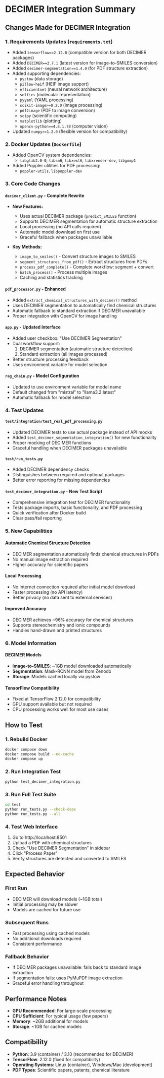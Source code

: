 # DECIMER Integration Summary

## Changes Made for DECIMER Integration

### 1. Requirements Updates (`requirements.txt`)
- Added `tensorflow==2.12.0` (compatible version for both DECIMER packages)
- Added `DECIMER==2.7.1` (latest version for image-to-SMILES conversion)
- Added `decimer-segmentation==1.4.0` (for PDF structure extraction)
- Added supporting dependencies:
  - `pystow` (data storage)
  - `pillow-heif` (HEIF image support)
  - `efficientnet` (neural network architecture)
  - `selfies` (molecular representation)
  - `pyyaml` (YAML processing)
  - `scikit-image>=0.2.0` (image processing)
  - `pdf2image` (PDF to image conversion)
  - `scipy` (scientific computing)
  - `matplotlib` (plotting)
  - `opencv-python==4.8.1.78` (computer vision)
- Updated `numpy>=1.2.0` (flexible version for compatibility)

### 2. Docker Updates (`Dockerfile`)
- Added OpenCV system dependencies:
  - `libglib2.0-0`, `libsm6`, `libxext6`, `libxrender-dev`, `libgomp1`
- Added Poppler utilities for PDF processing:
  - `poppler-utils`, `libpoppler-dev`

### 3. Core Code Changes

#### `decimer_client.py` - Complete Rewrite
- **New Features:**
  - Uses actual DECIMER package (`predict_SMILES` function)
  - Supports DECIMER segmentation for automatic structure extraction
  - Local processing (no API calls required)
  - Automatic model download on first use
  - Graceful fallback when packages unavailable

- **Key Methods:**
  - `image_to_smiles()` - Convert structure images to SMILES
  - `segment_structures_from_pdf()` - Extract structures from PDFs
  - `process_pdf_complete()` - Complete workflow: segment + convert
  - `batch_process()` - Process multiple images
  - Caching and statistics tracking

#### `pdf_processor.py` - Enhanced
- Added `extract_chemical_structures_with_decimer()` method
- Uses DECIMER segmentation to automatically find chemical structures
- Automatic fallback to standard extraction if DECIMER unavailable
- Proper integration with OpenCV for image handling

#### `app.py` - Updated Interface
- Added user checkbox: "Use DECIMER Segmentation"
- Dual workflow support:
  1. DECIMER segmentation (automatic structure detection)
  2. Standard extraction (all images processed)
- Better structure processing feedback
- Uses environment variable for model selection

#### `rag_chain.py` - Model Configuration
- Updated to use environment variable for model name
- Default changed from "mistral" to "llama3.2:latest"
- Automatic fallback for model selection

### 4. Test Updates

#### `test/integration/test_real_pdf_processing.py`
- Updated DECIMER tests to use actual package instead of API mocks
- Added `test_decimer_segmentation_integration()` for new functionality
- Proper mocking of DECIMER functions
- Graceful handling when DECIMER packages unavailable

#### `test/run_tests.py`
- Added DECIMER dependency checks
- Distinguishes between required and optional packages
- Better error reporting for missing dependencies

#### `test_decimer_integration.py` - New Test Script
- Comprehensive integration test for DECIMER functionality
- Tests package imports, basic functionality, and PDF processing
- Quick verification after Docker build
- Clear pass/fail reporting

### 5. New Capabilities

#### Automatic Chemical Structure Detection
- DECIMER segmentation automatically finds chemical structures in PDFs
- No manual image extraction required
- Higher accuracy for scientific papers

#### Local Processing
- No internet connection required after initial model download
- Faster processing (no API latency)
- Better privacy (no data sent to external services)

#### Improved Accuracy
- DECIMER achieves ~96% accuracy for chemical structures
- Supports stereochemistry and ionic compounds
- Handles hand-drawn and printed structures

### 6. Model Information

#### DECIMER Models
- **Image-to-SMILES**: ~1GB model downloaded automatically
- **Segmentation**: Mask-RCNN model from Zenodo
- **Storage**: Models cached locally via pystow

#### TensorFlow Compatibility
- Fixed at TensorFlow 2.12.0 for compatibility
- GPU support available but not required
- CPU processing works well for most use cases

## How to Test

### 1. Rebuild Docker
```bash
docker compose down
docker compose build --no-cache
docker compose up
```

### 2. Run Integration Test
```bash
python test_decimer_integration.py
```

### 3. Run Full Test Suite
```bash
cd test
python run_tests.py --check-deps
python run_tests.py --all
```

### 4. Test Web Interface
1. Go to http://localhost:8501
2. Upload a PDF with chemical structures
3. Check "Use DECIMER Segmentation" in sidebar
4. Click "Process Paper"
5. Verify structures are detected and converted to SMILES

## Expected Behavior

### First Run
- DECIMER will download models (~1GB total)
- Initial processing may be slower
- Models are cached for future use

### Subsequent Runs
- Fast processing using cached models
- No additional downloads required
- Consistent performance

### Fallback Behavior
- If DECIMER packages unavailable: falls back to standard image extraction
- If segmentation fails: uses PyMuPDF image extraction
- Graceful error handling throughout

## Performance Notes

- **GPU Recommended**: For large-scale processing
- **CPU Sufficient**: For typical usage (few papers)
- **Memory**: ~2GB additional for models
- **Storage**: ~1GB for cached models

## Compatibility

- **Python**: 3.9 (container) / 3.10 (recommended for DECIMER)
- **TensorFlow**: 2.12.0 (fixed for compatibility)
- **Operating Systems**: Linux (container), Windows/Mac (development)
- **PDF Types**: Scientific papers, patents, chemical literature